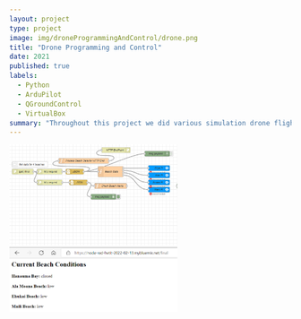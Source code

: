 ```yaml
---
layout: project
type: project
image: img/droneProgrammingAndControl/drone.png
title: "Drone Programming and Control"
date: 2021
published: true
labels:
  - Python
  - ArduPilot
  - QGroundControl
  - VirtualBox
summary: "Throughout this project we did various simulation drone flights before programming an actual drone to fly a set course around a park."
---
```


<div class="text-center p-4">
  <img width="300px" src="../img/watchtower/IBMCloudFlow.png" class="img-thumbnail" >
  <img width="300px" src="../img/watchtower/HTTP Endpoint.png" class="img-thumbnail" >
</div>
